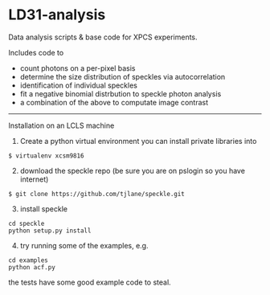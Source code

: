 LD31-analysis
=============

Data analysis scripts &amp; base code for XPCS experiments.

Includes code to
- count photons on a per-pixel basis
- determine the size distribution of speckles via autocorrelation
- identification of individual speckles
- fit a negative binomial distrbution to speckle photon analysis
- a combination of the above to computate image contrast

--------------
Installation on an LCLS machine

1) Create a python virtual environment you can install private libraries into
```
$ virtualenv xcsm9816
```

2) download the speckle repo (be sure you are on pslogin so you have internet)
```
$ git clone https://github.com/tjlane/speckle.git
```

3) install speckle
```
cd speckle
python setup.py install
```

4) try running some of the examples, e.g.
```
cd examples
python acf.py
```

the tests have some good example code to steal.

